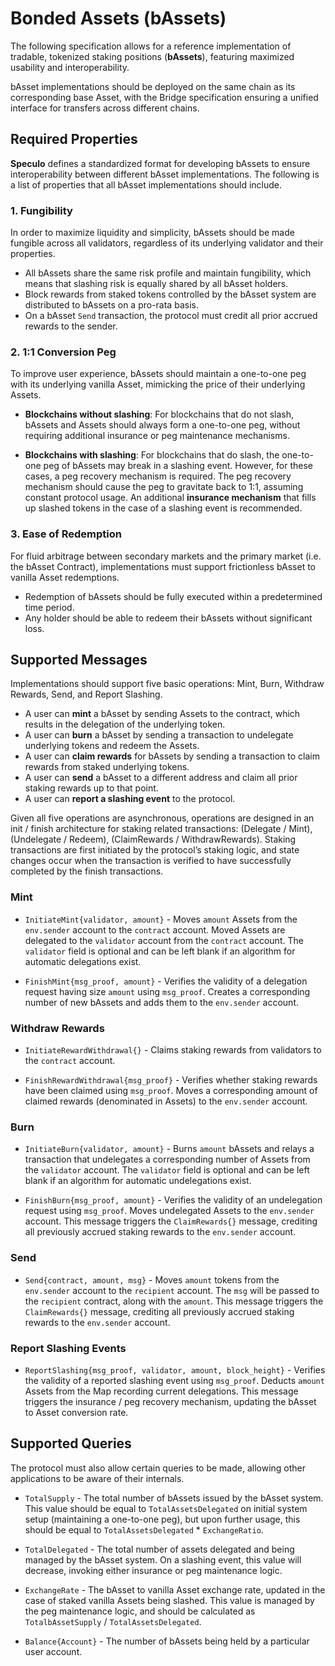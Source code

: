 # Bonded Assets (bAssets)

The following specification allows for a reference implementation of tradable, tokenized staking positions (**bAssets**), featuring maximized usability and interoperability.

bAsset implementations should be deployed on the same chain as its corresponding base Asset, with the Bridge specification ensuring a unified interface for transfers across different chains.

## Required Properties

**Speculo** defines a standardized format for developing bAssets to ensure interoperability between different bAsset implementations. The following is a list of properties that all bAsset implementations should include.

### 1. Fungibility

In order to maximize liquidity and simplicity, bAssets should be made fungible across all validators, regardless of its underlying validator and their properties.

- All bAssets share the same risk profile and maintain fungibility, which means that slashing risk is equally shared by all bAsset holders.
- Block rewards from staked tokens controlled by the bAsset system are distributed to bAssets on a pro-rata basis.
- On a bAsset `Send` transaction, the protocol must credit all prior accrued rewards to the sender.

### 2. 1:1 Conversion Peg

To improve user experience, bAssets should maintain a one-to-one peg with its underlying vanilla Asset, mimicking the price of their underlying Assets.

- **Blockchains without slashing**: For blockchains that do not slash, bAssets and Assets should always form a one-to-one peg, without requiring additional insurance or peg maintenance mechanisms.

- **Blockchains with slashing**: For blockchains that do slash, the one-to-one peg of bAssets may break in a slashing event. However, for these cases, a peg recovery mechanism is required. The peg recovery mechanism should cause the peg to gravitate back to 1:1, assuming constant protocol usage. An additional **insurance mechanism** that fills up slashed tokens in the case of a slashing event is recommended.

### 3. Ease of Redemption

For fluid arbitrage between secondary markets and the primary market (i.e. the bAsset Contract), implementations must support frictionless bAsset to vanilla Asset redemptions.

- Redemption of bAssets should be fully executed within a predetermined time period.
- Any holder should be able to redeem their bAssets without significant loss.



## Supported Messages

Implementations should support five basic operations: Mint, Burn, Withdraw Rewards, Send, and Report Slashing.

- A user can **mint** a bAsset by sending Assets to the contract, which results in the delegation of the underlying token.
- A user can **burn** a bAsset by sending a transaction to undelegate underlying tokens and redeem the Assets.
- A user can **claim rewards** for bAssets by sending a transaction to claim rewards from staked underlying tokens.
- A user can **send** a bAsset to a different address and claim all prior staking rewards up to that point.
- A user can **report a slashing event** to the protocol.

Given all five operations are asynchronous, operations are designed in an init / finish architecture for staking related transactions: (Delegate / Mint), (Undelegate / Redeem), (ClaimRewards / WithdrawRewards). Staking transactions are first initiated by the protocol’s staking logic, and state changes occur when the transaction is verified to have successfully completed by the finish transactions.

### Mint

- `InitiateMint{validator, amount}` - Moves `amount` Assets from the `env.sender` account to the `contract` account. Moved Assets are delegated to the `validator` account from the `contract` account. The `validator` field is optional and can be left blank if an algorithm for automatic delegations exist.

- `FinishMint{msg_proof, amount}` - Verifies the validity of a delegation request having size `amount` using `msg_proof`. Creates a corresponding number of new bAssets and adds them to the `env.sender` account.

### Withdraw Rewards

- `InitiateRewardWithdrawal{}` - Claims staking rewards from validators to the `contract` account.

- `FinishRewardWithdrawal{msg_proof}` - Verifies whether staking rewards have been claimed using `msg_proof`. Moves a corresponding amount of claimed rewards (denominated in Assets) to the `env.sender` account.

### Burn

- `InitiateBurn{validator, amount}` - Burns `amount` bAssets and relays a transaction that undelegates a corresponding number of Assets from the `validator` account. The `validator` field is optional and can be left blank if an algorithm for automatic undelegations exist.

- `FinishBurn{msg_proof, amount}` - Verifies the validity of an undelegation request using `msg_proof`. Moves undelegated Assets to the `env.sender` account. This message triggers the `ClaimRewards{}` message, crediting all previously accrued staking rewards to the `env.sender` account.

### Send

- `Send{contract, amount, msg}` - Moves `amount` tokens from the `env.sender` account to the `recipient` account. The `msg` will be passed to the `recipient` contract, along with the `amount`. This message triggers the `ClaimRewards{}` message, crediting all previously accrued staking rewards to the `env.sender` account.

### Report Slashing Events

- `ReportSlashing{msg_proof, validator, amount, block_height}` - Verifies the validity of a reported slashing event using `msg_proof`. Deducts `amount` Assets from the Map recording current delegations. This message triggers the insurance / peg recovery mechanism, updating the bAsset to Asset conversion rate.


## Supported Queries

The protocol must also allow certain queries to be made, allowing other applications to be aware of their internals.

- `TotalSupply` - The total number of bAssets issued by the bAsset system. This value should be equal to `TotalAssetsDelegated` on initial system setup (maintaining a one-to-one peg), but upon further usage, this should be equal to `TotalAssetsDelegated` * `ExchangeRatio`.

- `TotalDelegated` - The total number of assets delegated and being managed by the bAsset system. On a slashing event, this value will decrease, invoking either insurance or peg maintenance logic.

- `ExchangeRate` - The bAsset to vanilla Asset exchange rate, updated in the case of staked vanilla Assets being slashed. This value is managed by the peg maintenance logic, and should be calculated as `TotalbAssetSupply` / `TotalAssetsDelegated`. 

- `Balance{Account}` - The number of bAssets being held by a particular user account.
